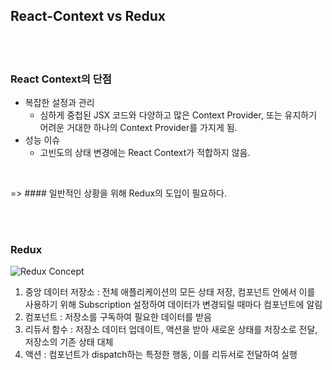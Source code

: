 ## React-Context vs Redux

<br>
<br>

### React Context의 단점

- 복잡한 설정과 관리
  - 심하게 중첩된 JSX 코드와 다양하고 많은 Context Provider, 또는 유지하기 어려운 거대한 하나의 Context Provider를 가지게 됨.
- 성능 이슈
  - 고빈도의 상태 변경에는 React Context가 적합하지 않음.

<br>

=> #### 일반적인 상황을 위해 Redux의 도입이 필요하다.

<br>
<br>

### Redux

![Redux Concept](/img/redux1.jpg)

1. 중앙 데이터 저장소 : 전체 애플리케이션의 모든 상태 저장, 컴포넌트 안에서 이를 사용하기 위해 Subscription 설정하여 데이터가 변경되릴 때마다 컴포넌트에 알림
2. 컴포넌트 : 저장소를 구독하여 필요한 데이터를 받음
3. 리듀서 함수 : 저장소 데이터 업데이트, 액션을 받아 새로운 상태를 저장소로 전달, 저장소의 기존 상태 대체
4. 액션 : 컴포넌트가 dispatch하는 특정한 행동, 이를 리듀서로 전달하여 실행
